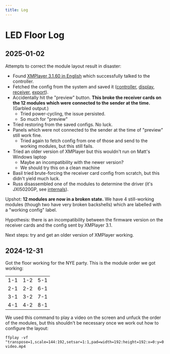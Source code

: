 ```yaml
---
title: Log
---
```

# LED Floor Log

## 2025-01-02

Attempts to correct the module layout result in disaster:

* Found [XMPlayer 3.1.60 in English](https://archive.org/details/xmplayer-3.1.60) which successfully talked to the controller.
* Fetched the config from the system and saved it ([controller](../configs/controller-20250102.rspc), [display](../configs/display-20250102.rspd), [receiver](../configs/receiver-20250102.rspr), [export](../configs/export-20250102.rsps)).
* Accidentally hit the "preview" button. **This broke the receiver cards on the 12 modules which were connected to the sender at the time.** (Garbled output.)
    * Tried power-cycling, the issue persisted.
    * So much for "preview"
* Tried restoring from the saved configs. No luck.
* Panels which were not connected to the sender at the time of "preview" still work fine.
    * Tried again to fetch config from one of those and send to the working modules, but this still fails.
* Tried an older version of XMPlayer but this wouldn't run on Matt's Windows laptop
    * Maybe an incompatibility with the newer version?
    * We should try this on a clean machine
* Basil tried brute-forcing the receiver card config from scratch, but this didn't yield much luck.
* Russ disassembled one of the modules to determine the driver (it's JXI5020GP, see [internals](../internals)).

Upshot: **12 modules are now in a broken state.** We have 4 still-working modules (though two have very broken backshells) which are labelled with a "working config" label.

Hypothesis: there is an incompatibility between the firmware version on the receiver cards and the config sent by XMPlayer 3.1.

Next steps: try and get an older version of XMPlayer working.

## 2024-12-31

Got the floor working for the NYE party. This is the module order we got working:

|     |     |     |
|-----|-----|-----|
| 1-1 | 1-2 | 5-1 |
| 2-1 | 2-2 | 6-1 |
| 3-1 | 3-2 | 7-1 |
| 4-1 | 4-2 | 8-1 |

We used this command to play a video on the screen and unfuck the order of the modules, but this shouldn't be necessary once we work out how to configure the layout:

```
ffplay -vf "transpose=1,scale=144:192,setsar=1:1,pad=width=192:height=192:x=0:y=0:color=black,stereo3d=sbsl:abl,pad=width=1600:height=1200:x=0:y=0:color=black" video.mp4
```